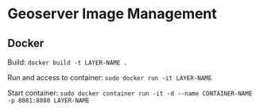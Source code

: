 # Geoserver Image Management

## Docker

Build: `docker build -t LAYER-NAME .`

Run and access to container: `sudo docker run -it LAYER-NAME` 

Start container: `sudo docker container run -it -d --name CONTAINER-NAME -p 8081:8080 LAYER-NAME`